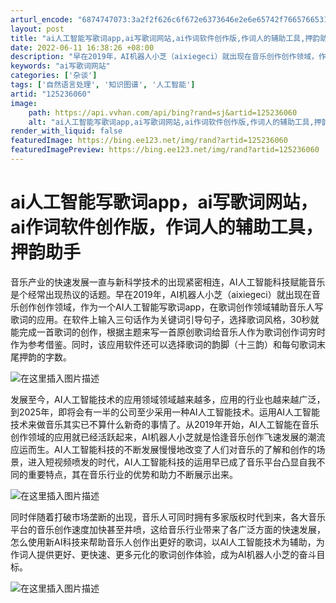 ```yaml
---
arturl_encode: "6874747073:3a2f2f626c6f672e6373646e2e6e65742f766576653138382f:61727469636c652f64657461696c732f313235323336303630"
layout: post
title: "ai人工智能写歌词app,ai写歌词网站,ai作词软件创作版,作词人的辅助工具,押韵助手"
date: 2022-06-11 16:38:26 +08:00
description: "早在2019年，AI机器人小芝（aixiegeci）就出现在音乐创作创作领域，作为一个AI人工智能写"
keywords: "ai写歌词网站"
categories: ['杂谈']
tags: ['自然语言处理', '知识图谱', '人工智能']
artid: "125236060"
image:
    path: https://api.vvhan.com/api/bing?rand=sj&artid=125236060
    alt: "ai人工智能写歌词app,ai写歌词网站,ai作词软件创作版,作词人的辅助工具,押韵助手"
render_with_liquid: false
featuredImage: https://bing.ee123.net/img/rand?artid=125236060
featuredImagePreview: https://bing.ee123.net/img/rand?artid=125236060
---
```


# ai人工智能写歌词app，ai写歌词网站，ai作词软件创作版，作词人的辅助工具，押韵助手

音乐产业的快速发展一直与新科学技术的出现紧密相连，AI人工智能科技赋能音乐是个经常出现热议的话题。早在2019年，AI机器人小芝（aixiegeci）就出现在音乐创作创作领域，作为一个AI人工智能写歌词app，在歌词创作领域辅助音乐人写歌词的应用。在软件上输入三句话作为关键词引导句子，选择歌词风格，30秒就能完成一首歌词的创作，根据主题来写一首原创歌词给音乐人作为歌词创作词穷时作为参考借鉴。同时，该应用软件还可以选择歌词的韵脚（十三韵）和每句歌词末尾押韵的字数。

![在这里插入图片描述](https://i-blog.csdnimg.cn/blog_migrate/84bd4a296b2ae83358178faab72dfee1.jpeg#pic_center)

发展至今，AI人工智能技术的应用领域领域越来越多，应用的行业也越来越广泛，到2025年，即将会有一半的公司至少采用一种AI人工智能技术。运用AI人工智能技术来做音乐其实已不算什么新奇的事情了。从2019年开始，AI人工智能在音乐创作领域的应用就已经活跃起来，AI机器人小芝就是恰逢音乐创作飞速发展的潮流应运而生。AI人工智能科技的不断发展慢慢地改变了人们对音乐的了解和创作的场景，进入短视频喷发的时代，AI人工智能科技的运用早已成了音乐平台凸显自我不同的重要特点，其在音乐行业的优势和助力不断展示出来。

![在这里插入图片描述](https://i-blog.csdnimg.cn/blog_migrate/a8e82d0597a7379c94e0a02d402b99e7.jpeg#pic_center)

同时伴随着打破市场垄断的出现，音乐人可同时拥有多家版权时代到来，各大音乐平台的音乐创作速度加快甚至井喷，这给音乐行业带来了各广泛方面的快速发展，怎么使用新AI科技来帮助音乐人创作出更好的歌词，以AI人工智能技术为辅助，为作词人提供更好、更快速、更多元化的歌词创作体验，成为AI机器人小芝的奋斗目标。

![在这里插入图片描述](https://i-blog.csdnimg.cn/blog_migrate/1e288ebd06d68afd80b7d0d644dc2cff.jpeg#pic_center)